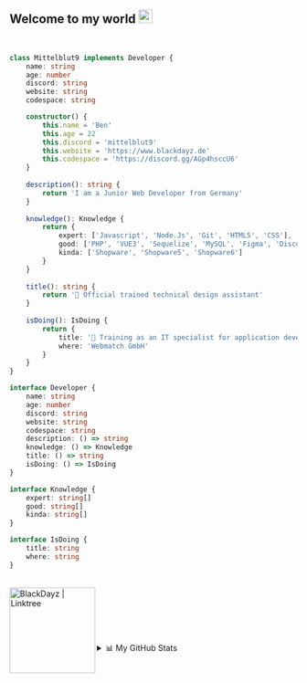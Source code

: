 ## Welcome to my world <img src="https://github.com/TheDudeThatCode/TheDudeThatCode/blob/master/Assets/Earth.gif" width="24px">

<br>

```ts
class Mittelblut9 implements Developer {
    name: string
    age: number
    discord: string
    website: string
    codespace: string

    constructor() {
        this.name = 'Ben'
        this.age = 22
        this.discord = 'mittelblut9'
        this.website = 'https://www.blackdayz.de'
        this.codespace = 'https://discord.gg/AGp4hsccU6'
    }
    
    description(): string {
        return 'I am a Junior Web Developer from Germany'
    }
    
    knowledge(): Knowledge {
        return {
            expert: ['Javascript', 'Node.Js', 'Git', 'HTML5', 'CSS'],
            good: ['PHP', 'VUE3', 'Sequelize', 'MySQL', 'Figma', 'Discord.js', 'Docker', 'Symfony', 'Nuxt.js', 'TypeScript'],
            kinda: ['Shopware', 'Shopware5', 'Shopware6']
        }
    } 
    
    title(): string {
        return '🧑‍ Official trained technical design assistant'
    }
    
    isDoing(): IsDoing {
        return {
            title: '🧑‍ Training as an IT specialist for application development',
            where: 'Webmatch GmbH'
        }
    }
}

interface Developer {
    name: string
    age: number
    discord: string
    website: string
    codespace: string
    description: () => string
    knowledge: () => Knowledge
    title: () => string
    isDoing: () => IsDoing
}

interface Knowledge {
    expert: string[]
    good: string[]
    kinda: string[]
}

interface IsDoing {
    title: string
    where: string
}
```
<br>

<a href="https://linktr.ee/mittelblut9">
  <img align="left" width="150" alt="BlackDayz | Linktree" src="https://logos-world.net/wp-content/uploads/2022/12/Linktree-Symbol.png"/>
</a>

<br/><br/><br/><br/>

<details>
<summary>📊 My GitHub Stats</summary>

<img align="left" width="100%" alt="GIF" src="https://cdn-images-1.medium.com/max/1600/1*JVviONQLmDrdpISk9EC0Mg.gif" />
  
<br/><br/>

[![@mittelblut9's Holopin board](https://holopin.me/mittelblut9)](https://holopin.io/@mittelblut9)

<br />

<img src="https://streak-stats.demolab.com/?user=Mittelblut9&theme=tokyonight&hide_border=true" alt="mystreak"/>

![](https://github-profile-summary-cards.vercel.app/api/cards/profile-details?username=Mittelblut9&theme=github_dark)

![Wakatime stats](https://github-readme-stats.vercel.app/api/wakatime?username=Mittelblut9)
</details>
